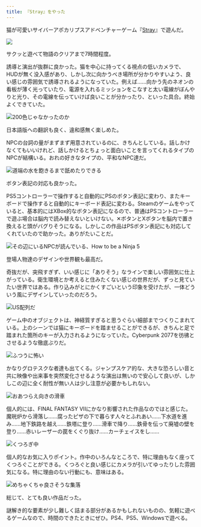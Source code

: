 ```yaml
---
title: 『Stray』をやった
---
```

猫が可愛いサイバーアポカリプスアドベンチャーゲーム『[Stray](https://store.steampowered.com/app/1332010/Stray/?l=japanese)』で遊んだ。

![](https://lh4.googleusercontent.com/dfi_OQVSy8wN3NcRPIfHeh2Qja5AzlXjWL3K9Dc7yoKau9FVeNJKkmbR5OqWT7LkSYnVPLqYcoAycjjyPSakTdCIhYD6SDUUHYOkLj1gAqvfQTMoSIA7e06y-UlfrniTbfylqr-ydS0PQqU33MZsA4ygkAg_fJvGiN4XnWmDEV2jJvh9Y0pfHvkETw)

サクッと遊べて物語のクリアまで7時間程度。

誘導と演出が抜群に良かった。猫を中心に持ってくる視点の低いカメラで、HUDが無く没入感があり、しかし次に向かうべき場所が分かりやすいよう、良い感じの雰囲気で誘導されるようになっていた。例えば……向かう先のネオンの看板が薄く光っていたり、電源を入れるミッションをこなすと太い電線がぼんやりと光り、その電線を伝っていけば良いことが分かったり、といった具合。終始よくできていた。

![](https://lh3.googleusercontent.com/goMvXieFV9HIOkH3sRLxN1biAkHxXngSg2PAJnnCD5BAzDt06opD7_tvfmOWgALXSwJPk57Nwg5ZA_EiLAGJwjQSQPrDR5YzW3HRvn6uCc74OXCMTAEN1i2gD7m1NqCEr73EZX5QQeF48dH0Xg6hS6M8pEGYJ-CIiJg1Vk4OKpxSyhEKTcBlEFk6Dg "200色じゃなかったのか")

日本語版への翻訳も良く、違和感無く楽しめた。

NPCの台詞の量がまずまず用意されているのに、きちんとしている。話しかけなくてもいいけれど、話しかけるとちょっと面白いことを言ってくれるタイプのNPCが結構いる。おれの好きなタイプの、平和なNPC達だ。

![](https://lh3.googleusercontent.com/BETtpT3Q2U7oHO5gzl2SSDeBW8dH-NENuc_c8P2zI8a9sORibxuXx6bO6NaDbiFPu9XRmhpAygm1kXs7VU_0OjBFz7w1Ax-FzRo0mQ5K0eAgDVxlSNpvvvSkSP4btUivV6mVxz2qBRprdMrAip0C6JznRyGlrVn5jk6J36NMo1LuUuCgsGtFutkv0Q "道端の水を飽きるまで舐めたりできる")

ボタン表記の対応も良かった。

PS5コントローラーで操作すると自動的にPSのボタン表記に変わり、またキーボードで操作すると自動的にキーボード表記に変わる。Steamのゲームをやっていると、基本的にはXBox的なボタン表記になるので、普通はPSコントローラーで遊ぶ場合は脳内で読み替えないといけない。✕ボタンとXボタンを脳内で置き換えると頭がバグりそうになる。しかしこの作品はPSボタン表記にも対応してくれていたので助かった。ありがたいことだ。

![](https://lh5.googleusercontent.com/qCCZuKQFafUKbja3NGlyXwM4VHuYkZDtUjEFPSEtvCLm-x34rdV-4UTgm-DlDOKbiBb3Fuf2xBKpbrV2OLSBFIqnjJCgPElKLZpL77sp3IKYGlAbtpYoEFm8ZVtxScHxOQ_1H1ulyU5eDJKDGHybSZllGqXD0M3rfAyrYEgb257vLdK6yRY6mT3hCw "その辺にいるNPCが読んでいる、How to be a Ninja 5")

登場人物達のデザインや世界観も最高だ。

奇抜だが、突飛すぎず、いい感じに「ありそう」なラインで楽しい雰囲気に仕上がっている。衛生環境とか考えると住みたくない感じの世界だが、ずっと見ていたい世界ではある。作り込みがとにかくすごいという印象を受けたが、一体どういう風にデザインしていったのだろう。

![](https://lh5.googleusercontent.com/WG_EjcSlORXg_-u5NaeJX82rEkdVXeuNvnlr3SstYYHZNJyNM2BREHuBsm__qtx0_E8NXJU1MghW7ywnu14KhKUnCvYDwXmdTDyPXxazCKf5BHUff4G4epwgjG0qydPz3Vl5F1RlsRMSayfIojLRCXUS2U26aCmh3yedOmCy1-FZ_RyLjWyPWkbIzg "US配列だ")

ゲーム中のオブジェクトは、神経質すぎると思うぐらい細部までつくりこまれている。上のシーンでは猫にキーボードを踏ませることができるが、きちんと足で踏まれた箇所のキーが入力されるようになっていた。Cyberpunk 2077を彷彿とさせるような徹底ぶりだ。

![](https://lh6.googleusercontent.com/-jmtW4ezK7rHPN_FdWNeZUUxR1AnWI7cycYRuSH54aqZ3q9PX7awOwsAtuVu5WvSnChcH0hNWsrHRmRpEEFILyd6hGTm_-Y4EjUK0ZgBh6I3HDptdXWbXa0O9YharrL3T0e17guRFpaGspLP4SnDeK7eQr2tqF1Y-NMZAaB-V2C9909GXaDNU5u6JA "ふつうに怖い")

かなりグロテスクな者達も出てくる。ジャンプスケア的な、大きな恐ろしい音と共に映像や出来事を突然変化させるような演出は無いので安心して良いが、しかしこの辺に全く耐性が無い人は少し注意が必要かもしれない。

![](https://lh3.googleusercontent.com/O-EhXe07Sk-cWcj89y7o6dO-1WmRvYRfIe2aSR7bskQ_MDSjkiXbG2fJmxTAW9CMoHxzzTHghZ6MmT-lks0bpieRF0ewdbFY-hxIrzGG7aiHfb6EiEviScNijcUHrf018QyWK3AuY8J5677SG3IEPiE1-FsXwQFM-3tr3Q4Fk2GljSqtX0gbifIOwQ "おあつらえ向きの滑車")

個人的には、FINAL FANTASY VIIにかなり影響された作品なのではと感じた。魔晄炉から滑落し……腐ったピザの下で暮らす人々とふれあい……下水道を進み……地下鉄路を越え……鉄塔に登り……滑車で降り……鉄骨を伝って廃墟の壁を登り……赤いレーザーの罠をくぐり抜け……カーチェイスをし……

![](https://lh6.googleusercontent.com/IdS7VUjCAwSa7lLGkjB2zzrj230f6SH92cbzURIjm6EB95M56QPBG-0yBfxL4E9jbOaj4MriMK7HqaYMa20qKsw_0V2J7H7ghRVW3HUbAc8pkH-hOv99ygJoEj38CgmfWiH5pIeA9Lm2gqA_k5HT1LOoUXTd1YY4xGeb7nwzUNyJjoIzR6Fyi2LMJQ "くつろぎ中")

個人的なお気に入りポイント。作中のいろんなところで、特に理由もなく座ってくつろぐことができる。くつろぐと良い感じにカメラが引いてゆったりした雰囲気になる。特に理由のない行動にも、意味はある。

![](https://lh6.googleusercontent.com/TJYb__pxSUPGHSDrtcreiJr7Sc7v0oAzlIMM_COZN3C6JfX4tnSiCACTroy7JD-xcU_8upKAAL7kSxstJaBAvohqdg1ZDER07kttP3-lZ4QPDD3iJq4sYrW5pCY2I-yTf0S0ms2wF5_7lUB9FUn6WCvtkWUJQ4AhSES7EFOcIBA3m9oXsRmSkedw5A "めちゃくちゃ良さそうな集落")

総じて、とても良い作品だった。

謎解き的な要素が少し難しく詰まる部分があるかもしれないものの、気軽に遊べるゲームなので、時間のできたときにぜひ。PS4、PS5、Windowsで遊べる。
